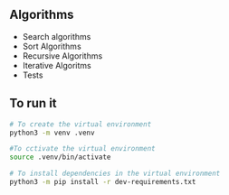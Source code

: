 ## Algorithms

- Search algorithms
- Sort Algorithms
- Recursive Algorithms
- Iterative Algoritms
- Tests
## To run it

  ```bash
# To create the virtual environment
  python3 -m venv .venv

#To cctivate the virtual environment
  source .venv/bin/activate

# To install dependencies in the virtual environment
  python3 -m pip install -r dev-requirements.txt
  ```
